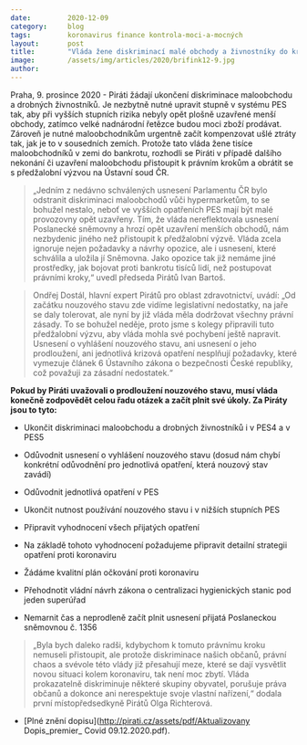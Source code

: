 ```yaml
---
date:         2020-12-09
category:     blog
tags:         koronavirus finance kontrola-moci-a-mocných
layout:       post
title:        "Vláda žene diskriminací malé obchody a živnostníky do krachu. Piráti jí poslali předžalobní výzvu, žádají férové podmínky a kompenzace"
image:        /assets/img/articles/2020/brifink12-9.jpg
author:       
---
```



Praha, 9. prosince 2020 - Piráti žádají ukončení diskriminace maloobchodu a drobných živnostníků. Je nezbytně nutné upravit stupně v systému PES tak, aby při vyšších stupních rizika nebyly opět plošně uzavřené menší obchody, zatímco velké nadnárodní řetězce budou moci zboží prodávat. Zároveň je nutné maloobchodníkům urgentně začít kompenzovat ušlé ztráty tak, jak je to v sousedních zemích. Protože tato vláda žene tisíce maloobchodníků v zemi do bankrotu, rozhodli se Piráti v případě dalšího nekonání či uzavření maloobchodu přistoupit k právním krokům a obrátit se s předžalobní výzvou na Ústavní soud ČR.

> „Jedním z nedávno schválených usnesení Parlamentu ČR bylo odstranit diskriminaci maloobchodů vůči hypermarketům, to se bohužel nestalo, neboť ve vyšších opatřeních PES mají být malé provozovny opět uzavřeny. Tím, že vláda nereflektovala usnesení Poslanecké sněmovny a hrozí opět uzavření menších obchodů, nám nezbydenic jiného než přistoupit k předžalobní výzvě. Vláda zcela ignoruje nejen požadavky a návrhy opozice, ale i usnesení, které schválila a uložila jí Sněmovna. Jako opozice tak již nemáme jiné prostředky, jak bojovat proti bankrotu tisíců lidí, než postupovat právními kroky,“ uvedl předseda Pirátů Ivan Bartoš.

> Ondřej Dostál, hlavní expert Pirátů pro oblast zdravotnictví, uvádí: „Od začátku nouzového stavu zde vidíme legislativní nedostatky, na jaře se daly tolerovat, ale nyní by již vláda měla dodržovat všechny právní zásady. To se bohužel neděje, proto jsme s kolegy připravili tuto předžalobní výzvu, aby vláda mohla své pochybení ještě napravit. Usnesení o vyhlášení nouzového stavu, ani usnesení o jeho prodloužení, ani jednotlivá krizová opatření nesplňují požadavky, které vymezuje článek 6 Ústavního zákona o bezpečnosti České republiky, což považuji za zásadní nedostatek.“

**Pokud by Piráti uvažovali o prodloužení nouzového stavu, musí vláda konečně zodpovědět celou řadu otázek a začít plnit své úkoly. Za Piráty jsou to tyto:**

* Ukončit diskriminaci maloobchodu a drobných živnostníků i v PES4 a v PES5

* Odůvodnit usnesení o vyhlášení nouzového stavu (dosud nám chybí konkrétní odůvodnění pro jednotlivá opatření, která nouzový stav zavádí)

* Odůvodnit jednotlivá opatření v PES

* Ukončit nutnost používání nouzového stavu i v nižších stupních PES

* Připravit vyhodnocení všech přijatých opatření

* Na základě tohoto vyhodnocení požadujeme připravit detailní strategii opatření proti koronaviru

* Žádáme kvalitní plán očkování proti koronaviru

* Přehodnotit vládní návrh zákona o centralizaci hygienických stanic pod jeden superúřad

* Nemarnit čas a neprodleně začít plnit usnesení přijatá Poslaneckou sněmovnou  č. 1356

> „Byla bych daleko radši, kdybychom k tomuto právnímu kroku nemuseli přistoupit, ale protože diskriminace našich občanů, právní chaos a svévole této vlády již přesahují meze, které se dají vysvětlit novou situaci kolem koronaviru, tak není moc zbytí.  Vláda prokazatelně diskriminuje některé skupiny obyvatel, porušuje práva občanů a dokonce ani nerespektuje svoje vlastní nařízení,“ dodala první místopředsedkyně Pirátů Olga Richterová. 


* [Plné znění dopisu](http://pirati.cz/assets/pdf/Aktualizovany Dopis_premier_ Covid 09.12.2020.pdf).
